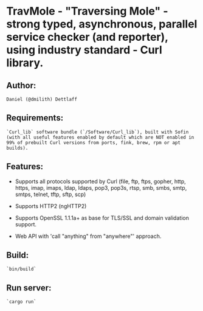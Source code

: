 # TravMole - "Traversing Mole" - strong typed, asynchronous, parallel service checker (and reporter), using industry standard - Curl library.


## Author:

    Daniel (@dmilith) Dettlaff


## Requirements:

    `Curl_lib` software bundle (`/Software/Curl_lib`), built with Sofin (with all useful features enabled by default which are NOT enabled in 99% of prebuilt Curl versions from ports, fink, brew, rpm or apt builds).


## Features:

* Supports all protocols supported by Curl (file, ftp, ftps, gopher, http, https, imap, imaps, ldap, ldaps, pop3, pop3s, rtsp, smb, smbs, smtp, smtps, telnet, tftp, sftp, scp)

* Supports HTTP2 (ngHTTP2)

* Supports OpenSSL 1.1.1a+ as base for TLS/SSL and domain validation support.

* Web API with 'call "anything" from "anywhere"' approach.


## Build:

    `bin/build`


## Run server:

    `cargo run`

